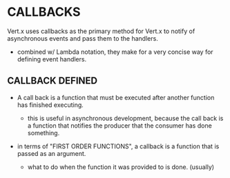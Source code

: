# CALLBACKS
Vert.x uses callbacks as the primary method for Vert.x to notify of 
asynchronous events and pass them to the handlers. 
- combined w/ Lambda notation, they make for a very concise way for defining event
handlers.

## CALLBACK DEFINED
- A call back is a function that must be executed after another function has 
finished executing. 
    - this is useful in asynchronous development, because the call back is
    a function that notifies the producer that the consumer has done something.
    
- in terms of "FIRST ORDER FUNCTIONS", a callback is a function that is passed
as an argument. 
    - what to do when the function it was provided to is done. (usually) 